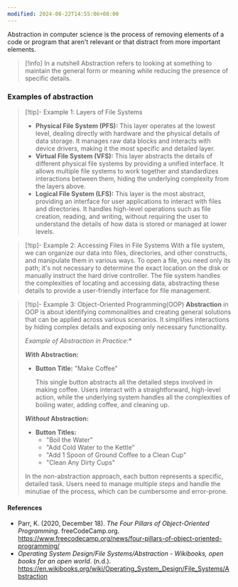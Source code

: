 ```yaml
---
modified: 2024-08-22T14:55:06+08:00
---
```

Abstraction in computer science is the process of removing elements of a code or program that aren't relevant or that distract from more important elements. 

>[!info] In a nutshell
>Abstraction refers to looking at something to maintain the general form or meaning while reducing the presence of specific details.

### Examples of abstraction

>[!tip]- Example 1: Layers of File Systems
>- **Physical File System (PFS):** This layer operates at the lowest level, dealing directly with hardware and the physical details of data storage. It manages raw data blocks and interacts with device drivers, making it the most specific and detailed layer.
>- **Virtual File System (VFS):** This layer abstracts the details of different physical file systems by providing a unified interface. It allows multiple file systems to work together and standardizes interactions between them, hiding the underlying complexity from the layers above.
>- **Logical File System (LFS):** This layer is the most abstract, providing an interface for user applications to interact with files and directories. It handles high-level operations such as file creation, reading, and writing, without requiring the user to understand the details of how data is stored or managed at lower levels.

>[!tip]- Example 2: Accessing Files in File Systems
>With a file system, we can organize our data into files, directories, and other constructs, and manipulate them in various ways. To open a file, you need only its path; it's not necessary to determine the exact location on the disk or manually instruct the hard drive controller. The file system handles the complexities of locating and accessing data, abstracting these details to provide a user-friendly interface for file management.

>[!tip]- Example 3: Object-Oriented Programming(OOP)
>**Abstraction** in OOP is about identifying commonalities and creating general solutions that can be applied across various scenarios. It simplifies interactions by hiding complex details and exposing only necessary functionality.
>
>*Example of Abstraction in Practice:**
>
>**_With_ Abstraction:**
>- **Button Title:** "Make Coffee"
>  
>	This single button abstracts all the detailed steps involved in making coffee. Users interact with a straightforward, high-level action, while the underlying system handles all the complexities of boiling water, adding coffee, and cleaning up.
>	  
>**_Without_ Abstraction:**
> - **Button Titles:**
>	- "Boil the Water"
>	- "Add Cold Water to the Kettle"
>	- "Add 1 Spoon of Ground Coffee to a Clean Cup"
>	- "Clean Any Dirty Cups"
>	  
>In the non-abstraction approach, each button represents a specific, detailed task. Users need to manage multiple steps and handle the minutiae of the process, which can be cumbersome and error-prone.

#### References
- Parr, K. (2020, December 18). _The Four Pillars of Object-Oriented Programming_. freeCodeCamp.org. https://www.freecodecamp.org/news/four-pillars-of-object-oriented-programming/
- _Operating System Design/File Systems/Abstraction - Wikibooks, open books for an open world_. (n.d.). https://en.wikibooks.org/wiki/Operating_System_Design/File_Systems/Abstraction